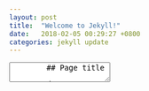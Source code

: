 ```yaml
---
layout: post
title:  "Welcome to Jekyll!"
date:   2018-02-05 00:29:27 +0800
categories: jekyll update
---
```

<section data-markdown>
	<textarea data-template>
		## Page title

		A paragraph with some text and a [link](http://hakim.se).
	</textarea>
</section>
